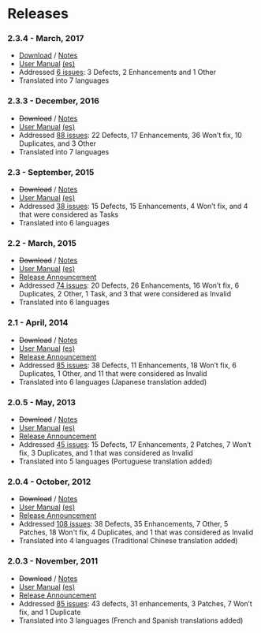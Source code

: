 # Releases 

### **2.3.4** - March, 2017

*   [Download](http://repository.gbif.org/content/groups/gbif/org/gbif/ipt/2.3.4/ipt-2.3.4.war "Dowload IPT v2.3.4") / [Notes](https://github.com/gbif/ipt/wiki/IPTReleaseNotes233.wiki "IPT v2.3.4 Release Notes")
*   [User Manual](https://github.com/gbif/ipt/wiki/IPT2ManualNotes.wiki "IPT User Manual") [(es)](https://github.com/gbif/ipt/wiki/IPT2ManualNotes_ES.wiki "IPT User Manual Spanish")
*   Addressed [6 issues](https://github.com/gbif/ipt/projects/3 "IPT v2.3.4 Issues List"): 3 Defects, 2 Enhancements and 1 Other
*   Translated into 7 languages

### **2.3.3** - December, 2016

*   <strike>Download</strike> / [Notes](https://github.com/gbif/ipt/wiki/IPTReleaseNotes233.wiki "IPT v2.3.3 Release Notes")
*   [User Manual](https://github.com/gbif/ipt/wiki/IPT2ManualNotes.wiki "IPT User Manual") [(es)](https://github.com/gbif/ipt/wiki/IPT2ManualNotes_ES.wiki "IPT User Manual Spanish")
*   Addressed [88 issues](https://github.com/gbif/ipt/projects/1 "IPT v2.3.3 Issues List"): 22 Defects, 17 Enhancements, 36 Won’t fix, 10 Duplicates, and 3 Other
*   Translated into 7 languages

### **2.3** - September, 2015

*   <strike>Download</strike> / [Notes](https://github.com/gbif/ipt/wiki/IPTReleaseNotes23.wiki "IPT v2.3 Release Notes")
*   [User Manual](https://github.com/gbif/ipt/wiki/IPTUserManualv23.wiki "IPT v2.3 User Manual") [(es)](https://github.com/gbif/ipt/wiki/IPT2ManualNotes_ES.wiki "IPT User Manual Spanish")
*   Addressed [38 issues](https://github.com/gbif/ipt/issues?q=is%3Aissue+label%3AMilestone-Release2.3 "IPT v2.3 Issues List"): 15 Defects, 15 Enhancements, 4 Won’t fix, and 4 that were considered as Tasks
*   Translated into 6 languages

### **2.2** - March, 2015

*   <strike>Download</strike> / [Notes](https://github.com/gbif/ipt/wiki/IPTReleaseNotes22.wiki "IPT v2.2 Release Notes")
*   [User Manual](https://github.com/gbif/ipt/wiki/IPTUserManualv22.wiki "IPT v2.2 User Manual") [(es)](https://github.com/gbif/ipt/wiki/IPT2ManualNotes_ES.wiki "IPT User Manual Spanish")
*   [Release Announcement](http://gbif.blogspot.com/2015/03/ipt-v22.html "IPT v2.2 Release Announcement")
*   Addressed [74 issues](https://github.com/gbif/ipt/issues?q=label%3AMilestone-Release2.2 "IPT v2.2 Issues List"): 20 Defects, 26 Enhancements, 16 Won’t fix, 6 Duplicates, 2 Other, 1 Task, and 3 that were considered as Invalid
*   Translated into 6 languages

### **2.1** - April, 2014

*   <strike>Download</strike> / [Notes](https://github.com/gbif/ipt/wiki/IPTReleaseNotes21.wiki "IPT v2.1 Release Notes")
*   [User Manual](https://github.com/gbif/ipt/wiki/IPTUserManualv21.wiki "IPT v2.1 User Manual") [(es)](https://code.google.com/archive/p/gbif-providertoolkit/wikis/IPTUserManualv21.wiki "IPT v2.1 User Manual Spanish")
*   [Release Announcement](http://gbif.blogspot.dk/2014/04/ipt-v21.html "IPT v2.1 Release Announcement")
*   Addressed [85 issues](https://github.com/gbif/ipt/issues?q=label%3AMilestone-Release2.1 "IPT v2.1 Issues List"): 38 Defects, 11 Enhancements, 18 Won’t fix, 6 Duplicates, 1 Other, and 11 that were considered as Invalid
*   Translated into 6 languages (Japanese translation added)

### **2.0.5** - May, 2013

*   <strike>Download</strike> / [Notes](https://github.com/gbif/ipt/wiki/IPTReleaseNotes205.wiki "IPT v2.0.5 Release Notes")
*   [User Manual](https://github.com/gbif/ipt/wiki/IPTUserManualv205.wiki "IPT v2.0.5 User Manual") [(es)](https://code.google.com/p/gbif-providertoolkit/wiki/IPTUserManualv205?wl=es "IPT v2.0.5 User Manual Spanish")
*   [Release Announcement](http://gbif.blogspot.dk/2013/05/ipt-v205-released-melhor-versao-ate-o.html "IPT v2.0.5 Release Announcement")
*   Addressed [45 issues](https://github.com/gbif/ipt/issues?q=label%3AMilestone-Release2.0.5 "IPT v2.0.5 Issues List"): 15 Defects, 17 Enhancements, 2 Patches, 7 Won’t fix, 3 Duplicates, and 1 that was considered as Invalid
*   Translated into 5 languages (Portuguese translation added)

### **2.0.4** - October, 2012

*   <strike>Download</strike> / [Notes](https://github.com/gbif/ipt/wiki/IPTReleaseNotes204.wiki "IPT v2.0.4 Release Notes")
*   [User Manual](https://github.com/gbif/ipt/wiki/IPTUserManualv204.wiki "IPT v2.0.4 User Manual") [(es)](https://code.google.com/p/gbif-providertoolkit/wiki/IPTUserManualv204?wl=es "IPT v2.0.4 User Manual Spanish")
*   [Release Announcement](http://gbif.blogspot.dk/2012/10/ipt-v204-released.html "IPT v2.0.4 Release Announcement")
*   Addressed [108 issues](https://github.com/gbif/ipt/issues?q=label%3AMilestone-Release2.0.4 "IPT v2.0.4 Issues List"): 38 Defects, 35 Enhancements, 7 Other, 5 Patches, 18 Won't fix, 4 Duplicates, and 1 that was considered as Invalid
*   Translated into 4 languages (Traditional Chinese translation added)

### **2.0.3** - November, 2011

*   <strike>Download</strike> / [Notes](https://github.com/gbif/ipt/wiki/IPTReleaseNotes203.wiki "IPT v2.0.3 Release Notes")
*   [User Manual](https://github.com/gbif/ipt/wiki/IPTUserManualv203.wiki "IPT v2.0.3 User Manual") [(es)](https://code.google.com/p/gbif-providertoolkit/wiki/IPTUserManualv203?wl=es "IPT v2.0.3 User Manual Spanish")
*   [Release Announcement](http://gbif.blogspot.dk/2011/11/important-quality-boost-for-gbif-data.html "IPT v2.0.3 Release Announcement")
*   Addressed [85 issues](https://github.com/gbif/ipt/issues?q=label%3AMilestone-Release2.0.3 "IPT v2.0.3 Issues List"): 43 defects, 31 enhancements, 3 Patches, 7 Won’t fix, and 1 Duplicate
*   Translated into 3 languages (French and Spanish translations added)

